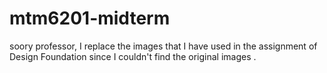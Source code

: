 # mtm6201-midterm
soory professor, I replace the images that I have used in the assignment of Design Foundation since I couldn't find 
the original images .